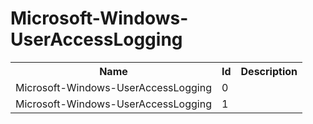 # Microsoft-Windows-UserAccessLogging

<table>
<colgroup><col/><col/><col/></colgroup>
<tr><th>Name</th><th>Id</th><th>Description</th></tr>
<tr><td>Microsoft-Windows-UserAccessLogging</td><td>0</td><td></td></tr>
<tr><td>Microsoft-Windows-UserAccessLogging</td><td>1</td><td></td></tr>
</table>
